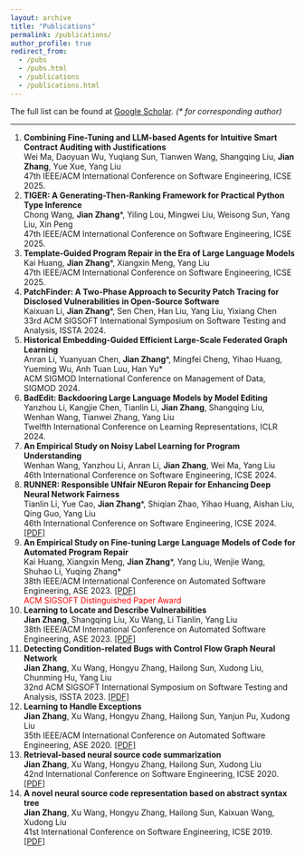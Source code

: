 ```yaml
---
layout: archive
title: "Publications"
permalink: /publications/
author_profile: true
redirect_from: 
  - /pubs
  - /pubs.html
  - /publications
  - /publications.html
---
```


The full list can be found at <a href="https://scholar.google.com/citations?user=ki1y5TQAAAAJ&hl=en">Google Scholar</a>. <i>(* for corresponding author)</i>

---
1. **Combining Fine-Tuning and LLM-based Agents for Intuitive Smart Contract Auditing with Justifications**  
   Wei Ma, Daoyuan Wu, Yuqiang Sun, Tianwen Wang, Shangqing Liu, **Jian Zhang**, Yue Xue, Yang Liu  
   47th IEEE/ACM International Conference on Software Engineering, ICSE 2025.  
1. **TIGER: A Generating-Then-Ranking Framework for Practical Python Type Inference**  
   Chong Wang, **Jian Zhang**\*, Yiling Lou, Mingwei Liu, Weisong Sun, Yang Liu, Xin Peng  
   47th IEEE/ACM International Conference on Software Engineering, ICSE 2025.
1. **Template-Guided Program Repair in the Era of Large Language Models**  
   Kai Huang, **Jian Zhang**\*, Xiangxin Meng, Yang Liu  
   47th IEEE/ACM International Conference on Software Engineering, ICSE 2025.
1. **PatchFinder: A Two-Phase Approach to Security Patch Tracing for Disclosed Vulnerabilities in Open-Source Software**  
   Kaixuan Li, **Jian Zhang**\*, Sen Chen, Han Liu, Yang Liu, Yixiang Chen  
   33rd ACM SIGSOFT International Symposium on Software Testing and Analysis, ISSTA 2024.
1. **Historical Embedding-Guided Efficient Large-Scale Federated Graph Learning**  
   Anran Li, Yuanyuan Chen, **Jian Zhang**\*, Mingfei Cheng, Yihao Huang, Yueming Wu, Anh Tuan Luu, Han Yu*  
   ACM SIGMOD International Conference on Management of Data, SIGMOD 2024.
1. **BadEdit: Backdooring Large Language Models by Model Editing**  
   Yanzhou Li, Kangjie Chen, Tianlin Li, **Jian Zhang**, Shangqing Liu, Wenhan Wang, Tianwei Zhang, Yang Liu  
   Twelfth International Conference on Learning Representations, ICLR 2024.
1. **An Empirical Study on Noisy Label Learning for Program Understanding**  
   Wenhan Wang, Yanzhou Li, Anran Li, **Jian Zhang**, Wei Ma, Yang Liu  
   46th International Conference on Software Engineering, ICSE 2024.  
1. **RUNNER: Responsible UNfair NEuron Repair for Enhancing Deep Neural Network Fairness**  
   Tianlin Li, Yue Cao, **Jian Zhang**\*, Shiqian Zhao, Yihao Huang, Aishan Liu, Qing Guo, Yang Liu  
   46th International Conference on Software Engineering, ICSE 2024. [\[PDF\]](http://zhangj111.github.io/files/ICSE24_RUNNER.pdf)
1. **An Empirical Study on Fine-tuning Large Language Models of Code for Automated Program Repair**  
   Kai Huang, Xiangxin Meng, **Jian Zhang**\*, Yang Liu, Wenjie Wang, Shuhao Li, Yuqing Zhang\*  
   38th IEEE/ACM International Conference on Automated Software Engineering, ASE 2023. [\[PDF\]](http://zhangj111.github.io/files/ASE23_APR_Study.pdf) <br>
   <font color="red">ACM SIGSOFT Distinguished Paper Award</font>
1. **Learning to Locate and Describe Vulnerabilities**  
   **Jian Zhang**, Shangqing Liu, Xu Wang, Li Tianlin, Yang Liu  
   38th IEEE/ACM International Conference on Automated Software Engineering, ASE 2023. [\[PDF\]](http://zhangj111.github.io/files/ASE23_VulTeller.pdf)
1. **Detecting Condition-related Bugs with Control Flow Graph Neural Network**  
   **Jian Zhang**, Xu Wang, Hongyu Zhang, Hailong Sun, Xudong Liu, Chunming Hu, Yang Liu  
   32nd ACM SIGSOFT International Symposium on Software Testing and Analysis, ISSTA 2023. [\[PDF\]](http://zhangj111.github.io/files/ISSTA23_CFGNN.pdf)
1. **Learning to Handle Exceptions**  
   **Jian Zhang**, Xu Wang, Hongyu Zhang, Hailong Sun, Yanjun Pu, Xudong Liu  
   35th IEEE/ACM International Conference on Automated Software Engineering, ASE 2020. [\[PDF\]](http://zhangj111.github.io/files/ASE20_Nexgen.pdf)
1. **Retrieval-based neural source code summarization**  
   **Jian Zhang**, Xu Wang, Hongyu Zhang, Hailong Sun, Xudong Liu  
   42nd International Conference on Software Engineering, ICSE 2020. [\[PDF\]](http://zhangj111.github.io/files/ICSE20_Rencos.pdf)
1. **A novel neural source code representation based on abstract syntax tree**  
   **Jian Zhang**, Xu Wang, Hongyu Zhang, Hailong Sun, Kaixuan Wang, Xudong Liu  
   41st International Conference on Software Engineering, ICSE 2019. [\[PDF\]](http://zhangj111.github.io/files/ICSE19_ASTNN.pdf)
